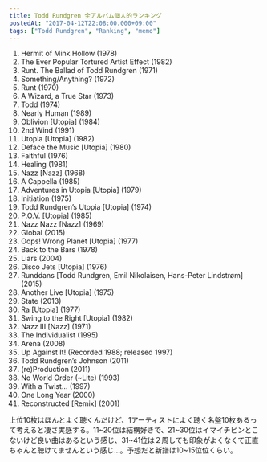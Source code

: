 ```yaml
---
title: Todd Rundgren 全アルバム個人的ランキング
postedAt: "2017-04-12T22:08:00.000+09:00"
tags: ["Todd Rundgren", "Ranking", "memo"]
---
```


1. Hermit of Mink Hollow (1978)
2. The Ever Popular Tortured Artist Effect (1982)
3. Runt. The Ballad of Todd Rundgren (1971)
4. Something/Anything? (1972)
5. Runt (1970)
6. A Wizard, a True Star (1973)
7. Todd (1974)
8. Nearly Human (1989)
9. Oblivion \[Utopia\] (1984)
10. 2nd Wind (1991)
11. Utopia \[Utopia\] (1982)
12. Deface the Music \[Utopia\] (1980)
13. Faithful (1976)
14. Healing (1981)
15. Nazz \[Nazz\] (1968)
16. A Cappella (1985)
17. Adventures in Utopia \[Utopia\] (1979)
18. Initiation (1975)
19. Todd Rundgren’s Utopia \[Utopia\] (1974)
20. P.O.V. \[Utopia\] (1985)
21. Nazz Nazz \[Nazz\] (1969)
22. Global (2015)
23. Oops! Wrong Planet \[Utopia\] (1977)
24. Back to the Bars (1978)
25. Liars (2004)
26. Disco Jets \[Utopia\] (1976)
27. Runddans \[Todd Rundgren, Emil Nikolaisen, Hans-Peter Lindstrøm\] (2015)
28. Another Live \[Utopia\] (1975)
29. State (2013)
30. Ra \[Utopia\] (1977)
31. Swing to the Right \[Utopia\] (1982)
32. Nazz III \[Nazz\] (1971)
33. The Individualist (1995)
34. Arena (2008)
35. Up Against It! (Recorded 1988; released 1997)
36. Todd Rundgren’s Johnson (2011)
37. (re)Production (2011)
38. No World Order (\~Lite) (1993)
39. With a Twist… (1997)
40. One Long Year (2000)
41. Reconstructed \[Remix\] (2001)

上位10枚はほんとよく聴くんだけど、1アーティストによく聴く名盤10枚あるって考えると凄さ実感する。11\~20位は結構好きで、21\~30位はイマイチピンとこないけど良い曲はあるという感じ、31\~41位は２周しても印象がよくなくて正直ちゃんと聴けてませんという感じ…。予想だと新譜は10\~15位位くらい。